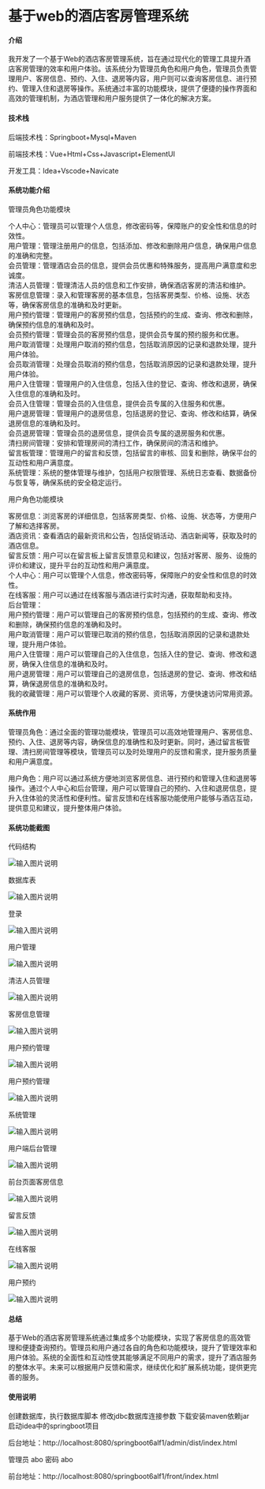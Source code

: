 # 基于web的酒店客房管理系统

#### 介绍

我开发了一个基于Web的酒店客房管理系统，旨在通过现代化的管理工具提升酒店客房管理的效率和用户体验。该系统分为管理员角色和用户角色，管理员负责管理用户、客房信息、预约、入住、退房等内容，用户则可以查询客房信息、进行预约、管理入住和退房等操作。系统通过丰富的功能模块，提供了便捷的操作界面和高效的管理机制，为酒店管理和用户服务提供了一体化的解决方案。

#### 技术栈

后端技术栈：Springboot+Mysql+Maven

前端技术栈：Vue+Html+Css+Javascript+ElementUI

开发工具：Idea+Vscode+Navicate

#### 系统功能介绍

管理员角色功能模块

个人中心：管理员可以管理个人信息，修改密码等，保障账户的安全性和信息的时效性。  
用户管理：管理注册用户的信息，包括添加、修改和删除用户信息，确保用户信息的准确和完整。  
会员管理：管理酒店会员的信息，提供会员优惠和特殊服务，提高用户满意度和忠诚度。  
清洁人员管理：管理清洁人员的信息和工作安排，确保酒店客房的清洁和维护。  
客房信息管理：录入和管理客房的基本信息，包括客房类型、价格、设施、状态等，确保客房信息的准确和及时更新。  
用户预约管理：管理用户的客房预约信息，包括预约的生成、查询、修改和删除，确保预约信息的准确和及时。  
会员预约管理：管理会员的客房预约信息，提供会员专属的预约服务和优惠。  
用户取消管理：处理用户取消的预约信息，包括取消原因的记录和退款处理，提升用户体验。  
会员取消管理：处理会员取消的预约信息，包括取消原因的记录和退款处理，提升用户体验。  
用户入住管理：管理用户的入住信息，包括入住的登记、查询、修改和退房，确保入住信息的准确和及时。  
会员入住管理：管理会员的入住信息，提供会员专属的入住服务和优惠。  
用户退房管理：管理用户的退房信息，包括退房的登记、查询、修改和结算，确保退房信息的准确和及时。  
会员退房管理：管理会员的退房信息，提供会员专属的退房服务和优惠。  
清扫房间管理：安排和管理房间的清扫工作，确保房间的清洁和维护。  
留言板管理：管理用户的留言和反馈，包括留言的审核、回复和删除，确保平台的互动性和用户满意度。  
系统管理：系统的整体管理与维护，包括用户权限管理、系统日志查看、数据备份与恢复等，确保系统的安全稳定运行。  

用户角色功能模块

客房信息：浏览客房的详细信息，包括客房类型、价格、设施、状态等，方便用户了解和选择客房。  
酒店资讯：查看酒店的最新资讯和公告，包括促销活动、酒店新闻等，获取及时的酒店信息。  
留言反馈：用户可以在留言板上留言反馈意见和建议，包括对客房、服务、设施的评价和建议，提升平台的互动性和用户满意度。  
个人中心：用户可以管理个人信息，修改密码等，保障账户的安全性和信息的时效性。  
在线客服：用户可以通过在线客服与酒店进行实时沟通，获取帮助和支持。  
后台管理：  
用户预约管理：用户可以管理自己的客房预约信息，包括预约的生成、查询、修改和删除，确保预约信息的准确和及时。  
用户取消管理：用户可以管理已取消的预约信息，包括取消原因的记录和退款处理，提升用户体验。  
用户入住管理：用户可以管理自己的入住信息，包括入住的登记、查询、修改和退房，确保入住信息的准确和及时。  
用户退房管理：用户可以管理自己的退房信息，包括退房的登记、查询、修改和结算，确保退房信息的准确和及时。  
我的收藏管理：用户可以管理个人收藏的客房、资讯等，方便快速访问常用资源。  

#### 系统作用

管理员角色：通过全面的管理功能模块，管理员可以高效地管理用户、客房信息、预约、入住、退房等内容，确保信息的准确性和及时更新。同时，通过留言板管理、清扫房间管理等模块，管理员可以及时处理用户的反馈和需求，提升服务质量和用户满意度。  

用户角色：用户可以通过系统方便地浏览客房信息、进行预约和管理入住和退房等操作。通过个人中心和后台管理，用户可以管理自己的预约、入住和退房信息，提升入住体验的灵活性和便利性。留言反馈和在线客服功能使用户能够与酒店互动，提供意见和建议，提升整体用户体验。

#### 系统功能截图

代码结构

![输入图片说明](images/0f9171f0b4b7821ac600573ebdcdca2.png)

数据库表

![输入图片说明](images/fbfce885b605b2a47ceaf143b261d9c.png)

登录

![输入图片说明](images/feda6cbb2dfb7b21f59f979edc1ab21.png)

用户管理

![输入图片说明](images/fed3db2a21567d63d97e20dda0513d2.png)

清洁人员管理

![输入图片说明](images/95fd89a4fe7b0caf778f690a5389a3b.png)

客房信息管理

![输入图片说明](images/9edfb93b50282049a5f7a190be7d581.png)

用户预约管理

![输入图片说明](images/b9b480a0a0d00c4c19d61a749f91256.png)

用户预约管理

![输入图片说明](images/b9b480a0a0d00c4c19d61a749f91256.png)

系统管理

![输入图片说明](images/641f0cda727113109b593984e89ce45.png)

用户端后台管理

![输入图片说明](images/32bfa1bd64135bb6089e48ee6aaa52d.png)

前台页面客房信息

![输入图片说明](images/b802a0423bc9fcec190c9ec7f58dbaa.png)

留言反馈

![输入图片说明](images/45e68584755f169949d4587110e87c5.png)

在线客服

![输入图片说明](images/0e928b101a370b0f5ebe3f777c919d8.png)

用户预约

![输入图片说明](images/69070831db73879a3f7b307e954ae11.png)

#### 总结

基于Web的酒店客房管理系统通过集成多个功能模块，实现了客房信息的高效管理和便捷查询预约。管理员和用户通过各自的角色和功能模块，提升了管理效率和用户体验。系统的全面性和互动性使其能够满足不同用户的需求，提升了酒店服务的整体水平。未来可以根据用户反馈和需求，继续优化和扩展系统功能，提供更完善的服务。

#### 使用说明

创建数据库，执行数据库脚本 修改jdbc数据库连接参数 下载安装maven依赖jar 启动idea中的springboot项目

后台地址：http://localhost:8080/springboot6alf1/admin/dist/index.html

管理员  abo 密码 abo

前台地址：http://localhost:8080/springboot6alf1/front/index.html
